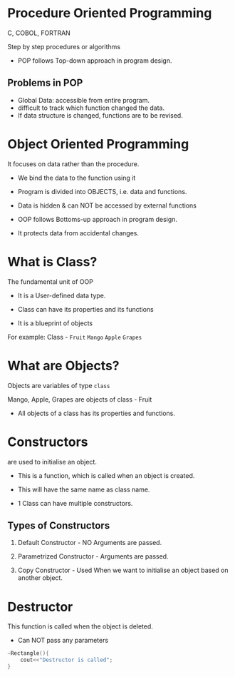 # Procedure Oriented Programming
C, COBOL, FORTRAN

Step by step procedures or algorithms

- POP follows Top-down approach in program design.

## Problems in POP 
- Global Data: accessible from entire program.
- difficult to track which function changed the data.
- If data structure is changed, functions are to be revised.

# Object Oriented Programming


It focuses on data rather than the procedure.

- We bind the data to the function using it

- Program is divided into OBJECTS, i.e. data and functions.

- Data is hidden & can NOT be accessed by external functions

- OOP follows Bottoms-up approach in program design.

- It protects data from accidental changes.

# What is Class?

The fundamental unit of OOP
- It is a User-defined data type.

- Class can have its properties and its functions
- It is a blueprint of objects

For example: Class - `Fruit`
    `Mango`
    `Apple`
    `Grapes`

# What are Objects?

Objects are variables of type `class`

Mango, Apple, Grapes are objects of class - Fruit

- All objects of a class has its properties and functions.

# Constructors

are used to initialise an object.

- This is a function, which is called when an object is created.

- This will have the same name as class name.

- 1 Class can have multiple constructors.

## Types of Constructors

1. Default Constructor - NO Arguments are passed.

2. Parametrized Constructor - Arguments are passed.

3. Copy Constructor - Used When we want to initialise an object based on another object.

# Destructor

This function is called when the object is deleted.

- Can NOT pass any parameters

```cpp
~Rectangle(){
    cout<<"Destructor is called";
}
```